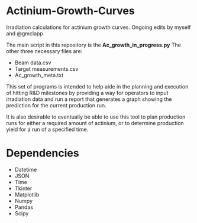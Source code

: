# Actinium-Growth-Curves
Irradiation calculations for actinium growth curves. Ongoing edits by myself and @gmclapp

The main script in this repository is the **Ac_growth_in_progress.py**
The other three necessary files are:
 - Beam data.csv
 - Target measurements.csv
 - Ac_growth_meta.txt

This set of programs is intended to help aide in the planning and execution of hitting R&D milestones
by providing a way for operators to input irradiation data and run a report that generates a graph
showing the prediction for the current production run.

It is also desirable to eventually be able to use this tool to plan production runs for either a 
required amount of actinium, or to determine production yield for a run of a specified time.

# Dependencies
- Datetime
- JSON
- Time
- Tkinter
- Matplotlib
- Numpy
- Pandas
- Scipy

